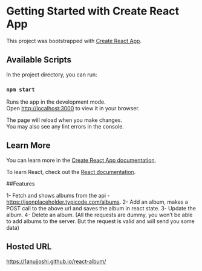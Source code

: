 # Getting Started with Create React App

This project was bootstrapped with [Create React App](https://github.com/facebook/create-react-app).

## Available Scripts

In the project directory, you can run:

### `npm start`

Runs the app in the development mode.\
Open [http://localhost:3000](http://localhost:3000) to view it in your browser.

The page will reload when you make changes.\
You may also see any lint errors in the console.

## Learn More

You can learn more in the [Create React App documentation](https://facebook.github.io/create-react-app/docs/getting-started).

To learn React, check out the [React documentation](https://reactjs.org/).

##Features

1- Fetch and shows albums from the api - https://jsonplaceholder.typicode.com/albums.
2- Add an album, makes a POST call to the above url and saves the album in react state.
3- Update the album.
4- Delete an album.
 (All the requests are dummy, you won’t be able to add albums to the server. But the request is valid and will send you some data)


## Hosted URL
  https://1anujjoshi.github.io/react-album/
